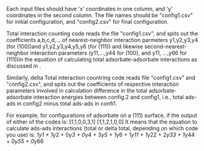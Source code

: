 Each input files should have 'x' coordinates in one column, and 'y' coordinates in the second column. The file names should be "config1.csv" for initial
configuration, and "config2.csv" for final configuration.

Total interaction counting code reads the file "config1.csv", and spits out the coefficients a,b,c,d,... of nearest-neighbor interaction parmeters y1,y2,y3,y4 (for (100))and y1,y2,y3,y4,y5,y6 (for (111)) and likewise second-nearest-neighbor interaction parameters (y11,...,y44 for (100), and y11, ...,y66 for (111))in the equation of calculating total adsorbate-adsorbate interactions as discussed in <ENTER DOI OF THE PAPER>.

Similarly, delta Total interaction countring code reads file "config1.csv" and "config2.csv", and spits out the coefficients of respective interaction parameters involved in calculation difference in the total adsorbate-adsorbate interaction energies between config.2 and config1, i.e., total ads-ads in config2 minus total ads-ads in confi1.

For example, for configurations of adsorbate on a (111) surface, if the output of either of the codes is: [1,1,0,0,3,1]
                                                                                                          [1,1,2,1,0,0]
It means that the equation to calculate ads-ads interactions (total or delta total, depending on which code you use) is: 1*y1 + 1*y2 + 0*y3 + 0*y4 + 3*y5 + 1*y6 + 1*y11 + 1*y22 + 2*y33 + 1*y44 + 0*y55 + 0*y66
